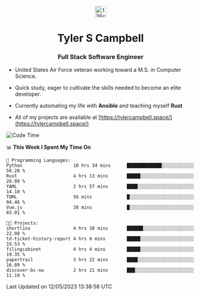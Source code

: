 <p align="center">
<a href="https://www.linkedin.com/in/t36campbell" target="blank"><img align="center" src="https://ik.imagekit.io/t36campbell/Portfolio/linkedin.png.original_m8bbGgPh6.png" alt="t36campbell" height="30" width="30" /></a>
</p>
<h1 align="center">Tyler S Campbell</h1>
<h3 align="center">Full Stack Software Engineer</h3>

* United States Air Force veteran working toward a M.S. in Computer Science.

* Quick study, eager to cultivate the skills needed to become an elite developer.

* Currently automating my life with **Ansible** and teaching myself **Rust**

* All of my projects are available at [https://tylercampbell.space/](https://tylercampbell.space/)

<!--START_SECTION:waka-->
![Code Time](http://img.shields.io/badge/Code%20Time-2%2C481%20hrs%2040%20mins-blue)

📊 **This Week I Spent My Time On** 

```text
💬 Programming Languages: 
Python                   10 hrs 34 mins      █████████████░░░░░░░░░░░░   50.28 % 
Rust                     4 hrs 13 mins       █████░░░░░░░░░░░░░░░░░░░░   20.09 % 
YAML                     2 hrs 57 mins       ████░░░░░░░░░░░░░░░░░░░░░   14.10 % 
TOML                     56 mins             █░░░░░░░░░░░░░░░░░░░░░░░░   04.46 % 
Vue.js                   38 mins             █░░░░░░░░░░░░░░░░░░░░░░░░   03.01 % 

🐱‍💻 Projects: 
shortlinx                4 hrs 38 mins       ██████░░░░░░░░░░░░░░░░░░░   22.08 % 
td-ticket-history-report 4 hrs 6 mins        █████░░░░░░░░░░░░░░░░░░░░   19.53 % 
filingcabinet            4 hrs 4 mins        █████░░░░░░░░░░░░░░░░░░░░   19.35 % 
papertrail               3 hrs 22 mins       ████░░░░░░░░░░░░░░░░░░░░░   16.09 % 
discover-bc-sw           2 hrs 21 mins       ███░░░░░░░░░░░░░░░░░░░░░░   11.19 % 
```


 Last Updated on 12/05/2023 13:38:58 UTC
<!--END_SECTION:waka-->

